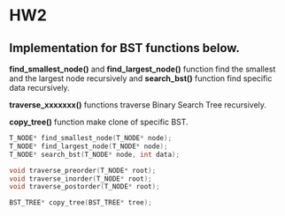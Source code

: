 # HW2

## Implementation for BST functions below.  

**find_smallest_node()** and **find_largest_node()** function find the smallest and the largest node recursively and **search_bst()** function find specific data recursively.  

**traverse_xxxxxxx()** functions traverse Binary Search Tree recursively.  

**copy_tree()** function make clone of specific BST.


```C
T_NODE* find_smallest_node(T_NODE* node);
T_NODE* find_largest_node(T_NODE* node);
T_NODE* search_bst(T_NODE* node, int data);

void traverse_preorder(T_NODE* root);
void traverse_inorder(T_NODE* root);
void traverse_postorder(T_NODE* root);

BST_TREE* copy_tree(BST_TREE* tree);
```
